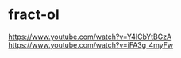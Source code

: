 # fract-ol

https://www.youtube.com/watch?v=Y4ICbYtBGzA
https://www.youtube.com/watch?v=iFA3g_4myFw
